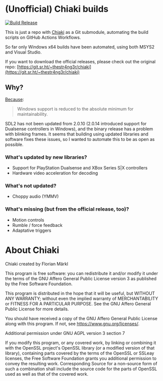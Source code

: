 # (Unofficial) Chiaki builds

[![Build Release](https://github.com/alvaromunoz/chiaki-builds/actions/workflows/Build-win_x64.yml/badge.svg)](https://github.com/alvaromunoz/chiaki-builds/actions/workflows/Build-win_x64.yml)

This is just a repo with [Chiaki](https://git.sr.ht/~thestr4ng3r/chiaki) as a
Git submodule, automating the build scripts on GitHub Actions Workflows.

So far only Windows x64 builds have been automated, using both MSYS2 and Visual Studio.

If you want to download the official releases, please check out the original repo:
[https://git.sr.ht/~thestr4ng3r/chiaki](https://git.sr.ht/~thestr4ng3r/chiaki)

## Why?

[Because](https://git.sr.ht/~thestr4ng3r/chiaki/tree/master/doc/platform-build.md):

> Windows support is reduced to the absolute minimum for maintainability.

SDL2 has not been updated from 2.0.10 (2.0.14 introduced support for Dualsense
controllers in Windows), and the binary release has a problem with blinking
frames. It seems that building using updated libraries and software fixes
these issues, so I wanted to automate this to be as open as possible.

### What's updated by new libraries?

- Support for PlayStation Dualsense and XBox Series S|X controllers
- Hardware video acceleration for decoding

### What's not updated?

- Choppy audio (YMMV)

### What's missing (but from the official release, too)?

- Motion controls
- Rumble / force feedback
- Adaptative triggers

# About Chiaki

Chiaki created by Florian Märkl

This program is free software: you can redistribute it and/or modify
it under the terms of the GNU Affero General Public License version 3
as published by the Free Software Foundation.

This program is distributed in the hope that it will be useful,
but WITHOUT ANY WARRANTY; without even the implied warranty of
MERCHANTABILITY or FITNESS FOR A PARTICULAR PURPOSE. See the
GNU Affero General Public License for more details.

You should have received a copy of the GNU Affero General Public License
along with this program. If not, see <https://www.gnu.org/licenses/>.

Additional permission under GNU AGPL version 3 section 7

If you modify this program, or any covered work, by linking or
combining it with the OpenSSL project's OpenSSL library (or a
modified version of that library), containing parts covered by the
terms of the OpenSSL or SSLeay licenses, the Free Software Foundation
grants you additional permission to convey the resulting work.
Corresponding Source for a non-source form of such a combination
shall include the source code for the parts of OpenSSL used as well
as that of the covered work.
